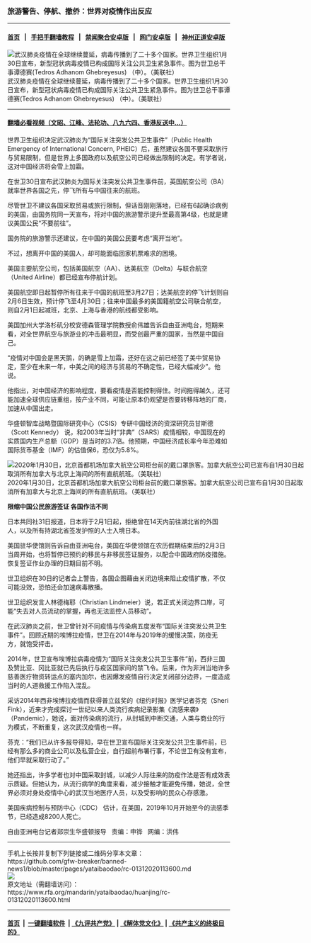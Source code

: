 ### 旅游警告、停航、撤侨：世界对疫情作出反应
------------------------

#### [首页](https://github.com/gfw-breaker/banned-news1/blob/master/README.md) &nbsp;&nbsp;|&nbsp;&nbsp; [手把手翻墙教程](https://github.com/gfw-breaker/guides/wiki) &nbsp;&nbsp;|&nbsp;&nbsp; [禁闻聚合安卓版](https://github.com/gfw-breaker/bn-android) &nbsp;&nbsp;|&nbsp;&nbsp; [网门安卓版](https://github.com/oGate2/oGate) &nbsp;&nbsp;|&nbsp;&nbsp; [神州正道安卓版](https://github.com/SzzdOgate/update) 



<div id="headerimg">
 <img alt="武汉肺炎疫情在全球继续蔓延，病毒传播到了二十多个国家。世界卫生组织1月30日宣布，新型冠状病毒疫情已构成国际关注公共卫生紧急事件。图为世卫总干事谭德赛(Tedros Adhanom Ghebreyesus) （中）。（美联社）" src="https://www.rfa.org/mandarin/yataibaodao/huanjing/rc-01312020113600.html/0131.jpg/image" title="武汉肺炎疫情在全球继续蔓延，病毒传播到了二十多个国家。世界卫生组织1月30日宣布，新型冠状病毒疫情已构成国际关注公共卫生紧急事件。图为世卫总干事谭德赛(Tedros Adhanom Ghebreyesus) （中）。（美联社）"/>
 <div id="headerimgcontents">
  <div id="headerimgcaption">
   <span>
    武汉肺炎疫情在全球继续蔓延，病毒传播到了二十多个国家。世界卫生组织1月30日宣布，新型冠状病毒疫情已构成国际关注公共卫生紧急事件。图为世卫总干事谭德赛(Tedros Adhanom Ghebreyesus) （中）。（美联社）
   </span>
   <!-- zoomattribute -->
  </div>
  <!-- headerimgcaption -->
 </div>
 <!-- headerimagecontents -->
</div>

<hr/>


#### [翻墙必看视频（文昭、江峰、法轮功、八九六四、香港反送中...）](http://167.172.214.107/home.html)

<div id="storytext">
 <div>
  <div class="slot_header">
  </div>
 </div>
 <p>
  世界卫生组织决定武汉肺炎为“国际关注突发公共卫生事件”（Public Health Emergency of International Concern, PHEIC）后，虽然建议各国不要采取旅行与贸易限制，但是世界上多国政府以及航空公司已经做出限制的决定。有学者说，这对中国经济将会雪上加霜。
 </p>
 <p>
  在世卫30日宣布武汉肺炎为国际关注突发公共卫生事件前，英国航空公司（BA）就率世界各国之先，停飞所有与中国往来的航班。
 </p>
 <p>
 </p>
 <p>
 </p>
 <p>
  尽管世卫不建议各国采取贸易或旅行限制，但话音刚刚落地，已经有6起确诊病例的美国，由国务院同一天宣布，将对中国的旅游警示提升至最高第4级，也就是建议美国公民“不要前往”。
 </p>
 <p>
  国务院的旅游警示还建议，在中国的美国公民要考虑“离开当地”。
 </p>
 <p>
  不过，想离开中国的美国人，却可能面临回家机票难求的困境。
 </p>
 <p>
  美国主要航空公司，包括美国航空（AA）、达美航空（Delta）与联合航空（United Airline）都已经宣布停航计划。
 </p>
 <p>
  美国航空即日起暂停所有往来于中国的航班至3月27日；达美航空的停飞计划则自2月6日生效，预计停飞至4月30日；往来中国最多的美国籍航空公司联合航空，则自2月1日起减班，北京、上海与香港的航线都受影响。
 </p>
 <p>
  美国加州大学洛杉矶分校安德森管理学院教授俞伟雄告诉自由亚洲电台，短期来看，对全世界航空与旅游业的冲击最明显，而受创最严重的国家，当然是中国自己。
 </p>
 <p>
  “疫情对中国会是黑天鹅，的确是雪上加霜，还好在这之前已经签了美中贸易协定，至少在未来一年，中美之间的经济与贸易的不确定性，已经大幅减少”。他说。
 </p>
 <p>
  他指出，对中国经济的影响程度，要看疫情是否能控制得住。时间拖得越久，还可能加速全球供应链重组，按产业不同，可能让原本仍观望是否要转移阵地的厂商，加速从中国出走。
 </p>
 <p>
  华盛顿智库战略暨国际研究中心（CSIS）专研中国经济的资深研究员甘斯德（Scott Kennedy） 说，和2003年当时“非典”（SARS）疫情相较，中国现在的实质国内生产总额（GDP）是当时的3.7倍。他预期，中国经济成长率今年恐难如国际货币基金（IMF）的估值保6，恐仅为5.8%。
 </p>
 <p>
  <div class="image-inline captioned" style="width:680px;">
   <div style="width:680px;">
    <img alt="2020年1月30日，北京首都机场加拿大航空公司柜台前的戴口罩旅客。加拿大航空公司已宣布自1月30日起取消所有加拿大与北京上海间的所有直航航班。（美联社）" src="https://www.rfa.org/mandarin/yataibaodao/huanjing/rc-01312020113600.html/0130y.jpg" title="2020年1月30日，北京首都机场加拿大航空公司柜台前的戴口罩旅客。加拿大航空公司已宣布自1月30日起取消所有加拿大与北京上海间的所有直航航班。（美联社）"/>
   </div>
   <div class="image-caption">
    <span style="width:680px;">
     2020年1月30日，北京首都机场加拿大航空公司柜台前的戴口罩旅客。加拿大航空公司已宣布自1月30日起取消所有加拿大与北京上海间的所有直航航班。（美联社）
    </span>
    <span class="copyright">
    </span>
   </div>
  </div>
 </p>
 <p>
  <b>
   限缩中国公民旅游签证 各国作法不同
  </b>
 </p>
 <p>
  日本共同社31日报道，日本将于2月1日起，拒绝曾在14天内前往湖北省的外国人，以及所有持湖北省签发护照的人士入境日本。
 </p>
 <p>
  美国驻华使馆则告诉自由亚洲电台，美国在华使领馆在农历假期结束后的2月3日当周开始，也将暂停已预约的移民与非移民签证服务，以配合中国政府防疫措施。恢复签证作业办理的日期目前不明。
 </p>
 <p>
  世卫组织在30日的记者会上警告，各国企图藉由关闭边境来阻止疫情扩散，不仅可能没效，恐怕还会加速病毒散播。
 </p>
 <p>
  世卫组织发言人林德梅耶（Christian Lindmeier）说，若正式关闭边界口岸，可能“失去对人员流动的掌握，再也无法监控人员移动”。
 </p>
 <p>
  在武汉肺炎之前，世卫曾针对不同疫情与传染病五度发布“国际关注突发公共卫生事件”。回顾近期的埃博拉疫情，世卫在2014年与2019年的缓慢决策，防疫无方，就饱受抨击。
 </p>
 <p>
  2014年，世卫宣布埃博拉病毒疫情为“国际关注突发公共卫生事件”前，西非三国及赞比亚、冈比亚就已先后执行与疫区国家间的禁飞令。后来，作为非洲当地许多慈善医疗物资转运点的塞内加尔，也因爆发疫情自行决定关闭部分边界，一度造成当时的人道救援工作陷入混乱。
 </p>
 <p>
  采访2014年西非埃博拉疫情而获得普立兹奖的《纽约时报》医学记者芬克（Sheri Fink），近来才完成探讨一世纪以来人类流行疾病纪录影集《流感来袭》（Pandemic），她说，面对传染病的流行，从封城到中断交通，人类与商业的行为模式，不断重复，这次武汉疫情也一样。
 </p>
 <p>
  芬克：“我们已从许多报导得知，早在世卫宣布国际关注突发公共卫生事件前，已经有那么多的商业公司以及私营企业，自行超前布署行事，不论世卫有没有宣布，他们早就采取行动了。”
 </p>
 <p>
  她还指出，许多学者也对中国采取封城，以减少人际往来的防疫作法是否有成效表示质疑。但她认为，从流行病学的角度来看，减少接触才能避免传播，她说，全世界必须对身处疫情中心的武汉当地医疗人员，以及受影响的民众心存感激。
 </p>
 <p>
  美国疾病控制与预防中心（CDC） 估计，在美国，2019年10月开始至今的流感季节，已经造成8200人死亡。
 </p>
 <p>
 </p>
 <p>
  自由亚洲电台记者郑崇生华盛顿报导   责编：申铧   网编：洪伟
 </p>
</div>

<hr/>
手机上长按并复制下列链接或二维码分享本文章：<br/>
https://github.com/gfw-breaker/banned-news1/blob/master/pages/yataibaodao/rc-01312020113600.md <br/>
<a href='https://github.com/gfw-breaker/banned-news1/blob/master/pages/yataibaodao/rc-01312020113600.md'><img src='https://github.com/gfw-breaker/banned-news1/blob/master/pages/yataibaodao/rc-01312020113600.md.png'/></a> <br/>
原文地址（需翻墙访问）：https://www.rfa.org/mandarin/yataibaodao/huanjing/rc-01312020113600.html


------------------------
#### [首页](https://github.com/gfw-breaker/banned-news1/blob/master/README.md) &nbsp;|&nbsp; [一键翻墙软件](https://github.com/gfw-breaker/nogfw/blob/master/README.md) &nbsp;| [《九评共产党》](https://github.com/gfw-breaker/9ping.md/blob/master/README.md#九评之一评共产党是什么) | [《解体党文化》](https://github.com/gfw-breaker/jtdwh.md/blob/master/README.md) | [《共产主义的终极目的》](https://github.com/gfw-breaker/gczydzjmd.md/blob/master/README.md)


<img src='http://gfw-breaker.win/banned-news/pages/yataibaodao/rc-01312020113600.md' width='0px' height='0px'/>